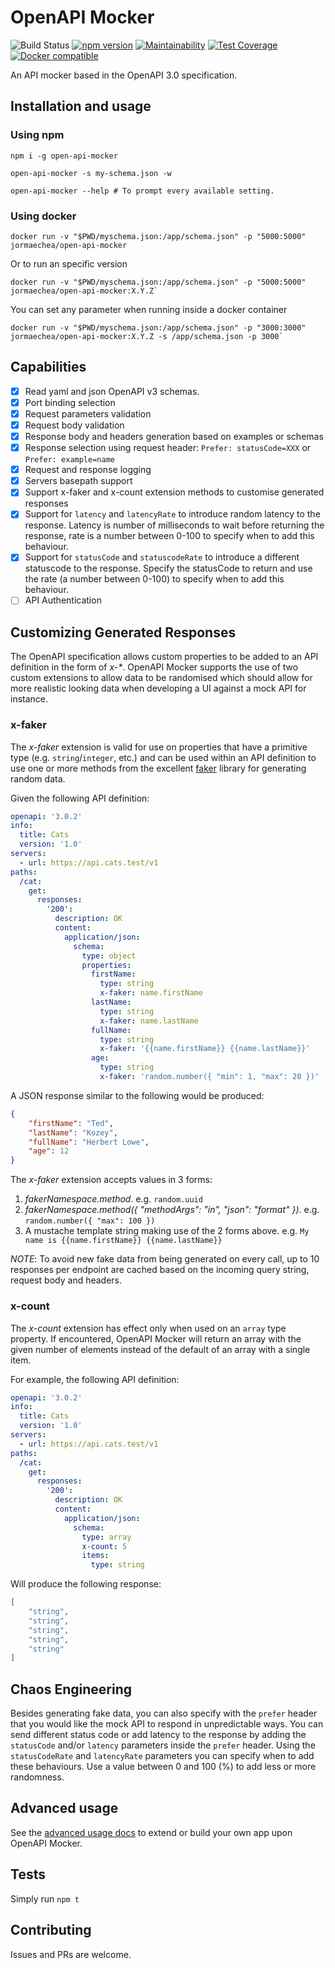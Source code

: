 # OpenAPI Mocker

![Build Status](https://github.com/jormaechea/open-api-mocker/workflows/build/badge.svg)
[![npm version](https://badge.fury.io/js/open-api-mocker.svg)](https://www.npmjs.com/package/open-api-mocker)
[![Maintainability](https://api.codeclimate.com/v1/badges/79f6eca7ea3f8fe554c2/maintainability)](https://codeclimate.com/github/jormaechea/open-api-mocker/maintainability)
[![Test Coverage](https://api.codeclimate.com/v1/badges/79f6eca7ea3f8fe554c2/test_coverage)](https://codeclimate.com/github/jormaechea/open-api-mocker/test_coverage)
[![Docker compatible](https://img.shields.io/badge/docker-compatible-green)](https://hub.docker.com/repository/docker/jormaechea/open-api-mocker)

An API mocker based in the OpenAPI 3.0 specification.

## Installation and usage

### Using npm

```
npm i -g open-api-mocker

open-api-mocker -s my-schema.json -w

open-api-mocker --help # To prompt every available setting.
```

### Using docker

```
docker run -v "$PWD/myschema.json:/app/schema.json" -p "5000:5000" jormaechea/open-api-mocker
```

Or to run an specific version

```
docker run -v "$PWD/myschema.json:/app/schema.json" -p "5000:5000" jormaechea/open-api-mocker:X.Y.Z`
```

You can set any parameter when running inside a docker container

```
docker run -v "$PWD/myschema.json:/app/schema.json" -p "3000:3000" jormaechea/open-api-mocker:X.Y.Z -s /app/schema.json -p 3000`
```

## Capabilities

- [x] Read yaml and json OpenAPI v3 schemas.
- [x] Port binding selection
- [x] Request parameters validation
- [x] Request body validation
- [x] Response body and headers generation based on examples or schemas
- [x] Response selection using request header: `Prefer: statusCode=XXX` or `Prefer: example=name`
- [x] Request and response logging
- [x] Servers basepath support
- [x] Support x-faker and x-count extension methods to customise generated responses
- [x] Support for `latency` and `latencyRate` to introduce random latency to the response. Latency is number of milliseconds to wait before returning the response, rate is a number between 0-100 to specify when to add this behaviour. 
- [x] Support for `statusCode` and `statuscodeRate` to introduce a different statuscode to the response. Specify the statusCode to return and use the rate (a number between 0-100) to specify when to add this behaviour.
- [ ] API Authentication

## Customizing Generated Responses
The OpenAPI specification allows custom properties to be added to an API definition in the form of _x-*_.
OpenAPI Mocker supports the use of two custom extensions to allow data to be randomised which should allow for more
realistic looking data when developing a UI against a mock API for instance.

### x-faker
The _x-faker_ extension is valid for use on properties that have a primitive type (e.g. `string`/`integer`, etc.)
and can be used within an API definition to use one or more methods from the excellent
[faker](https://www.npmjs.com/package/faker) library for generating random data.

Given the following API definition:
```yaml
openapi: '3.0.2'
info:
  title: Cats
  version: '1.0'
servers:
  - url: https://api.cats.test/v1
paths:
  /cat:
    get:
      responses:
        '200':
          description: OK
          content:
            application/json:
              schema:
                type: object
                properties:
                  firstName:
                    type: string
                    x-faker: name.firstName
                  lastName:
                    type: string
                    x-faker: name.lastName
                  fullName:
                    type: string
                    x-faker: '{{name.firstName}} {{name.lastName}}'
                  age:
                    type: string
                    x-faker: 'random.number({ "min": 1, "max": 20 })'

```

A JSON response similar to the following would be produced:
```JSON
{
    "firstName": "Ted",
    "lastName": "Kozey",
    "fullName": "Herbert Lowe",
    "age": 12
}
```

The _x-faker_ extension accepts values in 3 forms:
1. _fakerNamespace.method_. e.g. `random.uuid`
2. _fakerNamespace.method({ "methodArgs": "in", "json": "format" })_. e.g. `random.number({ "max": 100 })`
3. A mustache template string making use of the 2 forms above. e.g. `My name is {{name.firstName}} {{name.lastName}}`

*NOTE*: To avoid new fake data from being generated on every call, up to 10 responses per endpoint are cached
based on the incoming query string, request body and headers.

### x-count
The _x-count_ extension has effect only when used on an `array` type property.
If encountered, OpenAPI Mocker will return an array with the given number of elements instead of the default of an
array with a single item.

For example, the following API definition:
```yaml
openapi: '3.0.2'
info:
  title: Cats
  version: '1.0'
servers:
  - url: https://api.cats.test/v1
paths:
  /cat:
    get:
      responses:
        '200':
          description: OK
          content:
            application/json:
              schema:
                type: array
                x-count: 5
                items:
                  type: string
```

Will produce the following response:
```JSON
[
    "string",
    "string",
    "string",
    "string",
    "string"
]
```

## Chaos Engineering

Besides generating fake data, you can also specify with the `prefer` header that you would like the mock API to respond in unpredictable ways. You can send different status code or add latency to the response by adding the `statusCode` and/or `latency` parameters inside the `prefer` header. Using the `statusCodeRate` and `latencyRate` parameters you can specify when to add these behaviours. Use a value between 0 and 100 (%) to add less or more randomness.

## Advanced usage

See the [advanced usage docs](docs/README.md) to extend or build your own app upon OpenAPI Mocker.

## Tests

Simply run `npm t`

## Contributing

Issues and PRs are welcome.
